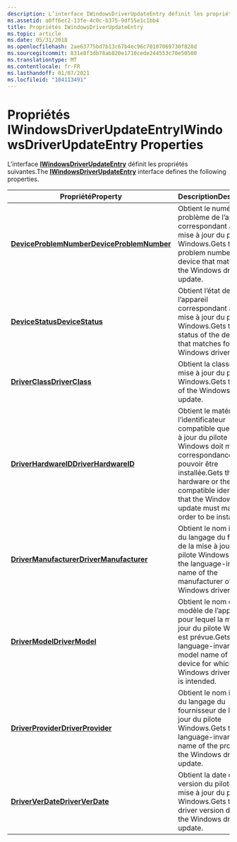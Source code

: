 ```yaml
---
description: L’interface IWindowsDriverUpdateEntry définit les propriétés suivantes.
ms.assetid: a0ff6ec2-13fe-4c0c-b375-9df55e1c1bb4
title: Propriétés IWindowsDriverUpdateEntry
ms.topic: article
ms.date: 05/31/2018
ms.openlocfilehash: 2ae63775bd7b13c67b4ec96c70107069730f828d
ms.sourcegitcommit: 831e8f3db78ab820e1710cede244553c70e50500
ms.translationtype: MT
ms.contentlocale: fr-FR
ms.lasthandoff: 01/07/2021
ms.locfileid: "104113491"
---
```

# <a name="iwindowsdriverupdateentry-properties"></a><span data-ttu-id="d2215-103">Propriétés IWindowsDriverUpdateEntry</span><span class="sxs-lookup"><span data-stu-id="d2215-103">IWindowsDriverUpdateEntry Properties</span></span>

<span data-ttu-id="d2215-104">L’interface [**IWindowsDriverUpdateEntry**](/windows/desktop/api/Wuapi/nn-wuapi-iwindowsdriverupdateentry) définit les propriétés suivantes.</span><span class="sxs-lookup"><span data-stu-id="d2215-104">The [**IWindowsDriverUpdateEntry**](/windows/desktop/api/Wuapi/nn-wuapi-iwindowsdriverupdateentry) interface defines the following properties.</span></span>



| <span data-ttu-id="d2215-105">Propriété</span><span class="sxs-lookup"><span data-stu-id="d2215-105">Property</span></span>                                                                     | <span data-ttu-id="d2215-106">Description</span><span class="sxs-lookup"><span data-stu-id="d2215-106">Description</span></span>                                                                                                          |
|------------------------------------------------------------------------------|----------------------------------------------------------------------------------------------------------------------|
| [<span data-ttu-id="d2215-107">**DeviceProblemNumber**</span><span class="sxs-lookup"><span data-stu-id="d2215-107">**DeviceProblemNumber**</span></span>](/windows/desktop/api/Wuapi/nf-wuapi-iwindowsdriverupdateentry-get_deviceproblemnumber) | <span data-ttu-id="d2215-108">Obtient le numéro de problème de l’appareil correspondant à la mise à jour du pilote Windows.</span><span class="sxs-lookup"><span data-stu-id="d2215-108">Gets the problem number of the device that matches for the Windows driver update.</span></span>                                    |
| [<span data-ttu-id="d2215-109">**DeviceStatus**</span><span class="sxs-lookup"><span data-stu-id="d2215-109">**DeviceStatus**</span></span>](/windows/desktop/api/Wuapi/nf-wuapi-iwindowsdriverupdateentry-get_devicestatus)               | <span data-ttu-id="d2215-110">Obtient l’état de l’appareil correspondant à la mise à jour du pilote Windows.</span><span class="sxs-lookup"><span data-stu-id="d2215-110">Gets the status of the device that matches for the Windows driver update.</span></span>                                            |
| [<span data-ttu-id="d2215-111">**DriverClass**</span><span class="sxs-lookup"><span data-stu-id="d2215-111">**DriverClass**</span></span>](/windows/desktop/api/Wuapi/nf-wuapi-iwindowsdriverupdateentry-get_driverclass)                 | <span data-ttu-id="d2215-112">Obtient la classe de la mise à jour du pilote Windows.</span><span class="sxs-lookup"><span data-stu-id="d2215-112">Gets the class of the Windows driver update.</span></span>                                                                         |
| [<span data-ttu-id="d2215-113">**DriverHardwareID**</span><span class="sxs-lookup"><span data-stu-id="d2215-113">**DriverHardwareID**</span></span>](/windows/desktop/api/Wuapi/nf-wuapi-iwindowsdriverupdateentry-get_driverhardwareid)       | <span data-ttu-id="d2215-114">Obtient le matériel ou l’identificateur compatible que la mise à jour du pilote Windows doit mettre en correspondance pour pouvoir être installée.</span><span class="sxs-lookup"><span data-stu-id="d2215-114">Gets the hardware or the compatible identifier that the Windows driver update must match in order to be installable.</span></span> |
| [<span data-ttu-id="d2215-115">**DriverManufacturer**</span><span class="sxs-lookup"><span data-stu-id="d2215-115">**DriverManufacturer**</span></span>](/windows/desktop/api/Wuapi/nf-wuapi-iwindowsdriverupdateentry-get_drivermanufacturer)   | <span data-ttu-id="d2215-116">Obtient le nom invariant du langage du fabricant de la mise à jour du pilote Windows.</span><span class="sxs-lookup"><span data-stu-id="d2215-116">Gets the language-invariant name of the manufacturer of the Windows driver update.</span></span>                                   |
| [<span data-ttu-id="d2215-117">**DriverModel**</span><span class="sxs-lookup"><span data-stu-id="d2215-117">**DriverModel**</span></span>](/windows/desktop/api/Wuapi/nf-wuapi-iwindowsdriverupdateentry-get_drivermodel)                 | <span data-ttu-id="d2215-118">Obtient le nom de modèle de l’appareil pour lequel la mise à jour du pilote Windows est prévue.</span><span class="sxs-lookup"><span data-stu-id="d2215-118">Gets the language-invariant model name of the device for which the Windows driver update is intended.</span></span>                |
| [<span data-ttu-id="d2215-119">**DriverProvider**</span><span class="sxs-lookup"><span data-stu-id="d2215-119">**DriverProvider**</span></span>](/windows/desktop/api/Wuapi/nf-wuapi-iwindowsdriverupdateentry-get_driverprovider)           | <span data-ttu-id="d2215-120">Obtient le nom invariant du langage du fournisseur de la mise à jour du pilote Windows.</span><span class="sxs-lookup"><span data-stu-id="d2215-120">Gets the language-invariant name of the provider of the Windows driver update.</span></span>                                       |
| [<span data-ttu-id="d2215-121">**DriverVerDate**</span><span class="sxs-lookup"><span data-stu-id="d2215-121">**DriverVerDate**</span></span>](/windows/desktop/api/Wuapi/nf-wuapi-iwindowsdriverupdateentry-get_driververdate)             | <span data-ttu-id="d2215-122">Obtient la date de version du pilote de la mise à jour du pilote Windows.</span><span class="sxs-lookup"><span data-stu-id="d2215-122">Gets the driver version date of the Windows driver update.</span></span>                                                           |



 

 

 



